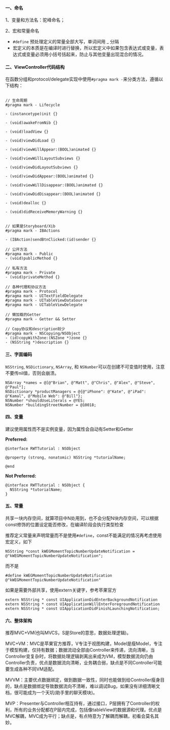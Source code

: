 #### 一、命名

1、变量和方法名：驼峰命名；

2、宏和常量命名

- `#define` 预处理定义的常量全部大写，单词间用 _ 分隔
- 宏定义的本质是在编译时进行替换，所以宏定义中如果包含表达式或变量，表达式或变量必须用小括号括起来，防止与其他变量出现混合的情况。

#### 二、ViewController代码结构

在函数分组和protocol/delegate实现中使用`#pragma mark -`来分类方法，遵循以下结构：

```objc

// 生命周期
#pragma mark - Lifecycle

- (instancetype)init {}

- (void)awakeFromNib {}

- (void)loadView {}

- (void)viewDidLoad {}

- (void)viewWillAppear:(BOOL)animated {}

- (void)viewWillLayoutSubviews {}

- (void)viewDidLayoutSubviews {}

- (void)viewDidAppear:(BOOL)animated {}

- (void)viewWillDisappear:(BOOL)animated {}

- (void)viewDidDisappear:(BOOL)animated {}

- (void)dealloc {}

- (void)didReceiveMemoryWarning {}


// 如果是Storyboard/Xib
#pragma mark - IBActions

- (IBAction)sendBtnClicked:(id)sender {}

// 公开方法
#pragma mark - Public
- (void)publicMethod {}

// 私有方法
#pragma mark - Private
- (void)privateMethod {}

// 各种代理和协议方法
#pragma mark - Protocol
#pragma mark - UITextFieldDelegate
#pragma mark - UITableViewDataSource
#pragma mark - UITableViewDelegate

// 懒加载的Getter
#pragma mark - Getter && Setter

// Copy协议和description较少
#pragma mark - NSCopying/NSObject
- (id)copyWithZone:(NSZone *)zone {}
- (NSString *)description {}
```

#### 三、字面编码

`NSString`, `NSDictionary`, `NSArray`, 和 `NSNumber`可以在创建不可变值时使用，注意不要传nil值，否则会崩溃。

```
NSArray *names = @[@"Brian", @"Matt", @"Chris", @"Alex", @"Steve", @"Paul"];
NSDictionary *productManagers = @{@"iPhone": @"Kate", @"iPad": @"Kamal", @"Mobile Web": @"Bill"};
NSNumber *shouldUseLiterals = @YES;
NSNumber *buildingStreetNumber = @10018;
```

#### 四、变量

建议使用属性而不是实例变量，因为属性会自动有Setter和Getter

**Preferred:**

```
@interface RWTTutorial : NSObject

@property (strong, nonatomic) NSString *tutorialName;

@end
```

**Not Preferred:**

```
@interface RWTTutorial : NSObject {
  NSString *tutorialName;
}
```

#### 五、常量

共享一块内存空间，就算项目中N处用到，也不会分配N块内存空间，可以根据const修饰的位置设定能否修改，在编译阶段会执行类型检查

推荐定义常量来声明常量而不是使用`#define`，const不能满足的情况再考虑使用宏定义，如下

```
NSString *const kWEGMomentTopicNumberUpdateNotification = @"kWEGMomentTopicNumberUpdateNotification";
```

而不是

```
#define kWEGMomentTopicNumberUpdateNotification @"kWEGMomentTopicNumberUpdateNotification"
```

如果是需要外部共享，使用extern关键字，参考苹果官方

```
extern NSString * const UIApplicationDidEnterBackgroundNotification  
extern NSString * const UIApplicationWillEnterForegroundNotification  
extern NSString * const UIApplicationDidFinishLaunchingNotification;
```

#### 六、整体架构

推荐MVC+VM(也叫MVCS，S是Store的意思，数据处理逻辑)。

MVC+VM：MVC是苹果官方推荐，V专注于视图构建，Model是瘦Model，专注于模型构建，仅持有数据；数据流动全部由Controller来传递，流向清晰，当Controller变复杂时，将数据处理逻辑剥离出来成为VM，模型数据流向仍由Controller负责，优点是数据流向清晰，业务耦合弱，缺点是不同Controller可能要生成各种不同VM适配。

MVVM：主要优点数据绑定，做到数据一致性，同时也能做到给Controller瘦身目的，缺点是数据绑定导致数据流向不清晰，难以调试Bug，如果没有详细清晰文档，很可能成为一个天坑(助手里的聊天模块)。

MVP：Presenter与Controller相互持有，通过接口，P层拥有了Controller的权利，所有的业务分配都在P层内完成，包括像tableView的数据源和代理。优点是MVC解耦，MVC成为平行；缺点是，有点特意为了解耦而解耦，初看会莫名其妙。